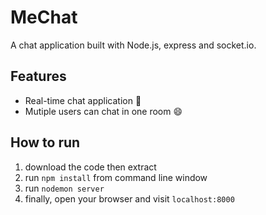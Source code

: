 MeChat
===
 
A chat application built with Node.js, express and socket.io.

Features
---
* Real-time chat application :sunrise:
* Mutiple users can chat in one room :smile:

How to run
---
1. download the code then extract
2. run `npm install` from command line window
3. run `nodemon server` 
4. finally, open your browser and visit `localhost:8000`




